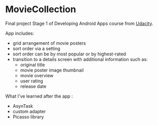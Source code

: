# MovieCollection

 Final project Stage 1 of Developing Android Apps course from [Udacity](https://www.udacity.com/course/viewer#!/c-ud853/l-4353948561/m-4328734595).
 
 App includes:
  - grid arrangement of movie posters
  - sort order via a setting
  - sort order can be by most popular or by highest-rated
  - transition to a details screen with additional information such as:
    - original title
    - movie poster image thumbnail
    - movie overview
    - user rating 
    - release date
    
What I've learned after the app :
  - AsynTask
  - custom adapter
  - Picasso library
